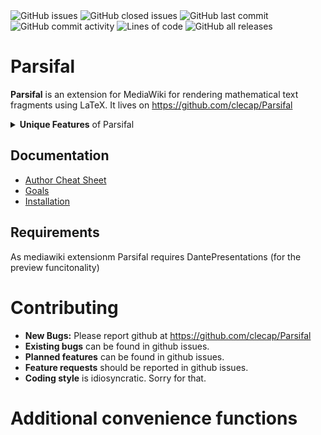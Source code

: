 <div>
  <img alt="GitHub issues" src="https://img.shields.io/github/issues/clecap/Parsifal">
  <img alt="GitHub closed issues" src="https://img.shields.io/github/issues-closed/clecap/Parsifal">
  <img alt="GitHub last commit" src="https://img.shields.io/github/last-commit/clecap/Parsifal">
  <img alt="GitHub commit activity" src="https://img.shields.io/github/commit-activity/m/clecap/Parsifal">
  <img alt="Lines of code" src="https://img.shields.io/tokei/lines/github/clecap/Parsifal">
  <img alt="GitHub all releases" src="https://img.shields.io/github/downloads/clecap/Parsifal/total">
</div>

# Parsifal

<b>Parsifal</b> is an extension for MediaWiki for rendering mathematical text fragments using LaTeX. It lives on https://github.com/clecap/Parsifal


<details>
<summary><b>Unique Features</b> of Parsifal</summary>
<ol>
<li> Fast live preview.
<li> Supports all LaTeX / TeXLive features without any restrictions.
<li> Choice of editors, including CodeMirror.
<li> Editor supports web-based services such as Grammarly, DeepL and more.
<li> Hyperref clickable links.
<li> Additional LaTeX macros for annotations, animations etc.
</ol>
</details>

## Documentation ##

* [Author Cheat Sheet](doc/AUTHOR.md)
* [Goals](doc/GOALS.md)
* [Installation](doc/INSTALL.md)

## Requirements

As mediawiki extensionm Parsifal requires DantePresentations (for the preview funcitonality)


# Contributing

* **New Bugs:** Please report github at https://github.com/clecap/Parsifal
* **Existing bugs** can be found in github issues.
* **Planned features** can be found in github issues.
* **Feature requests** should be reported in github issues.
* **Coding style** is idiosyncratic. Sorry for that.

# Additional convenience functions


